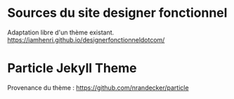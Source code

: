 # Sources du site designer fonctionnel
Adaptation libre d'un thème existant. 
https://iamhenri.github.io/designerfonctionneldotcom/
# Particle Jekyll Theme
Provenance du thème : https://github.com/nrandecker/particle
